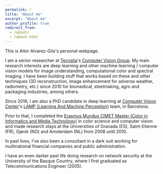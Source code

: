 ```yaml
---
permalink: /
title: "About me"
excerpt: "About me"
author_profile: true
redirect_from: 
  - /about/
  - /about.html
---
```

This is Aitor Alvarez-Gila's personal webpage.

I am a senior researcher at [Tecnalia](http://www.tecnalia.com/)'s [Computer Vision Group](http://www.computervisionbytecnalia.com/en/).
My main research interests are deep learning and other machine learning / computer vision models for image understanding, computational color and spectral imaging.
I have been building stuff that works based on these and other techniques (3D reconstruction, image enhancement for adverse weather, radiometry, etc.) since 2010 for biomedical, steelmaking, agro and packaging industries, among others.

Since 2016, I am also a PhD candidate in deep learning at [Computer Vision Center](http://www.cvc.uab.es/)'s [LAMP (Learning And Machine Perception)](http://www.cvc.uab.es/LAMP/) team, in Barcelona. 
 
Prior to that, I completed the [Erasmus Mundus CIMET Master (Color in Informatics and Media Technology)](https://master-colorscience.eu/programme/cimet-master-degree/) in color science and computer vision and made research stays at the Universities of Granada (ES), Saint-Etienne (FR), Gjøvik (NO) and Amsterdam (NL) from 2008 until 2010.

In past lives, I've also been a consultant in a dark suit working for multinational financial companies and public administration.

I have an even darker past life doing research on network security at the University of the Basque Country, where I first graduated as 
Telecommunications Engineer (2005). 
 